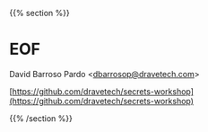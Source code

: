 ---
---

{{% section %}}

# EOF

David Barroso Pardo &lt;<dbarrosop@dravetech.com>&gt;

[https://github.com/dravetech/secrets-workshop](https://github.com/dravetech/secrets-workshop)

{{% /section %}}
